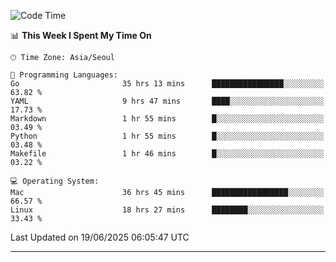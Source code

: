 <!---
[![JS's LinkedIn](https://img.shields.io/badge/LinkedIn-blue?style=for-the-badge&logo=linkedin)](https://www.linkedin.com/in/jaeseung-lee-5a2a32139/) 
[![JS's Notion](https://img.shields.io/badge/Notion-black?style=for-the-badge&logo=notion)](https://bit.ly/ljswiki1) <br><br>
-->
<!-- ![JS's GitHub stats](https://github-readme-stats-lemon-five.vercel.app/api?username=tkxkd0159&hide=contribs,prs,stars,issues&show_icons=true&theme=react&include_all_commits=true)   -->
<!-- ![Top Langs](https://github-readme-stats-lemon-five.vercel.app/api/top-langs/?username=tkxkd0159&layout=compact&hide=jupyter%20notebook,scss,html,css&langs_count=10)  -->


<!--START_SECTION:waka-->
![Code Time](http://img.shields.io/badge/Code%20Time-3%2C817%20hrs%207%20mins-blue)

📊 **This Week I Spent My Time On** 

```text
🕑︎ Time Zone: Asia/Seoul

💬 Programming Languages: 
Go                       35 hrs 13 mins      ████████████████░░░░░░░░░   63.82 % 
YAML                     9 hrs 47 mins       ████░░░░░░░░░░░░░░░░░░░░░   17.73 % 
Markdown                 1 hr 55 mins        █░░░░░░░░░░░░░░░░░░░░░░░░   03.49 % 
Python                   1 hr 55 mins        █░░░░░░░░░░░░░░░░░░░░░░░░   03.48 % 
Makefile                 1 hr 46 mins        █░░░░░░░░░░░░░░░░░░░░░░░░   03.22 % 

💻 Operating System: 
Mac                      36 hrs 45 mins      █████████████████░░░░░░░░   66.57 % 
Linux                    18 hrs 27 mins      ████████░░░░░░░░░░░░░░░░░   33.43 % 
```


 Last Updated on 19/06/2025 06:05:47 UTC
<!--END_SECTION:waka-->

---
<!---
<a href="https://github.com/tkxkd0159/books">
  <img align="center" src="https://github-readme-stats-lemon-five.vercel.app/api/pin/?username=tkxkd0159&repo=books&theme=react" />
</a>
-->

<!---
- 🔭 I’m currently working on ...
- 🌱 I’m currently learning blockchain and distributed network
- 👯 I’m looking to collaborate on ...
- 🤔 I’m looking for help with ...
- 💬 Ask me about ...
- 📫 How to reach me: ...
- 😄 Pronouns: ...
- ⚡ Fun fact: ...
-->

